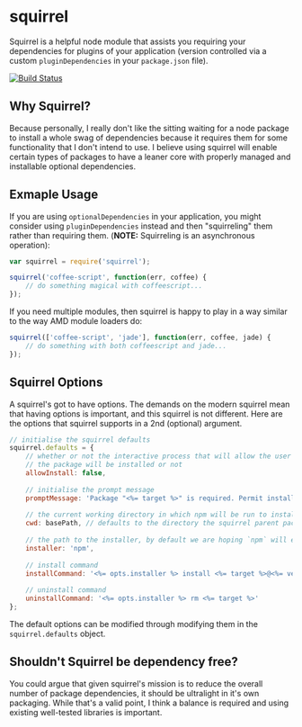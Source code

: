 # squirrel

Squirrel is a helpful node module that assists you requiring your dependencies for plugins of your application (version controlled via a custom `pluginDependencies` in your `package.json` file).

<a href="http://travis-ci.org/#!/DamonOehlman/squirrel"><img src="https://secure.travis-ci.org/DamonOehlman/squirrel.png" alt="Build Status"></a>

## Why Squirrel?

Because personally, I really don't like the sitting waiting for a node package to install a whole swag of dependencies because it requires them for some functionality that I don't intend to use.  I believe using squirrel will enable certain types of packages to have a leaner core with properly managed and installable optional dependencies.

## Exmaple Usage

If you are using `optionalDependencies` in your application, you might consider using `pluginDependencies` instead and then "squirreling" them rather than requiring them.  (__NOTE:__ Squirreling is an asynchronous operation):

```js
var squirrel = require('squirrel');

squirrel('coffee-script', function(err, coffee) {
    // do something magical with coffeescript...
});
```

If you need multiple modules, then squirrel is happy to play in a way similar to the way AMD module loaders do:

```js
squirrel(['coffee-script', 'jade'], function(err, coffee, jade) {
    // do something with both coffeescript and jade...
});
```

## Squirrel Options

A squirrel's got to have options.  The demands on the modern squirrel mean that having options is important, and this squirrel is not different.  Here are the options that squirrel supports in a 2nd (optional) argument.

```js
// initialise the squirrel defaults
squirrel.defaults = {
    // whether or not the interactive process that will allow the user to request 
    // the package will be installed or not
    allowInstall: false,
    
    // initialise the prompt message
    promptMessage: 'Package "<%= target %>" is required. Permit installation? ',
    
    // the current working directory in which npm will be run to install the package
    cwd: basePath, // defaults to the directory the squirrel parent package.json has been located in
    
    // the path to the installer, by default we are hoping `npm` will exist in the PATH
    installer: 'npm',
    
    // install command
    installCommand: '<%= opts.installer %> install <%= target %>@<%= version %>',
    
    // uninstall command
    uninstallCommand: '<%= opts.installer %> rm <%= target %>'
};
```

The default options can be modified through modifying them in the `squirrel.defaults` object.

## Shouldn't Squirrel be dependency free?

You could argue that given squirrel's mission is to reduce the overall number of package dependencies, it should be ultralight in it's own packaging.  While that's a valid point, I think a balance is required and using existing well-tested libraries is important.
